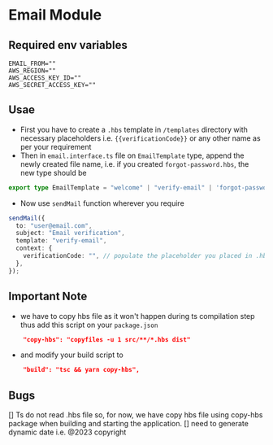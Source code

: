 # Email Module

## Required env variables

```
EMAIL_FROM=""
AWS_REGION=""
AWS_ACCESS_KEY_ID=""
AWS_SECRET_ACCESS_KEY=""
```

## Usae

- First you have to create a `.hbs` template in `/templates` directory with necessary placeholders i.e. `{{verificationCode}}` or any other name as per your requirement
- Then in `email.interface.ts` file on `EmailTemplate` type, append the newly created file name, i.e. if you created `forgot-password.hbs`, the new type should be 

```ts
export type EmailTemplate = "welcome" | "verify-email" | 'forgot-password';
```

- Now use `sendMail` function wherever you require

```ts
sendMail({
  to: "user@email.com",
  subject: "Email verification",
  template: "verify-email",
  context: {
    verificationCode: "", // populate the placeholder you placed in .hbs file
  },
});
```

## Important Note
- we have to copy hbs file as it won't happen during ts compilation step thus add this script on your `package.json`

```json
    "copy-hbs": "copyfiles -u 1 src/**/*.hbs dist"
```

- and modify your build script to

```json
    "build": "tsc && yarn copy-hbs",
```


## Bugs
[] Ts do not read .hbs file so, for now, we have copy hbs file using copy-hbs package when building and starting the application. 
[] need to generate dynamic date i.e. @2023 copyright  
